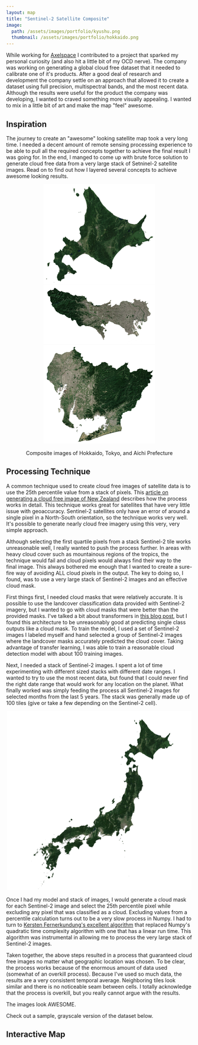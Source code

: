 ```yaml
---
layout: map
title: "Sentinel-2 Satellite Composite"
image:
  path: /assets/images/portfolio/kyushu.png
  thumbnail: /assets/images/portfolio/hokkaido.png
---
```


While working for [Axelspace](https://www.axelspace.com/) I contributed to a project that sparked my personal curiosity (and also hit a little bit of my OCD nerve). The company was working on generating a global cloud free dataset that it needed to calibrate one of it's products. After a good deal of research and development the company settle on an approach that allowed it to create a dataset using full precision, multispectral bands, and the most recent data. Although the results were useful for the product the company was developing, I wanted to craved something more visually appealing. I wanted to mix in a little bit of art and make the map "feel" awesome.

## Inspiration
The journey to create an "awesome" looking satellite map took a very long time. I needed a decent amount of remote sensing processing experience to be able to pull all the required concepts together to achieve the final result I was going for. In the end, I manged to come up with brute force solution to generate cloud free data from a very large stack of Setninel-2 satellite images. Read on to find out how I layered several concepts to achieve awesome looking results.

<p align="center">
  <img src="/assets/images/portfolio/hokkaido2.png" width="300"/>
  <img src="/assets/images/portfolio/tokyo.png" width="300"/>
  <img src="/assets/images/portfolio/aichi.png" width="300"/>
</p>

<p align="center">
  Composite images of Hokkaido, Tokyo, and Aichi Prefecture
</p>

## Processing Technique
A common technique used to create cloud free images of satellite data is to use the 25th percentile value from a stack of pixels. This [article on generating a cloud free image of New Zealand](https://medium.com/sentinel-hub/how-to-create-cloudless-mosaics-37910a2b8fa8) describes how the process works in detail. This technique works great for satellites that have very little issue with geoaccuracy. Sentinel-2 satellites only have an error of around a single pixel in a North-South orientation, so the technique works very well. It's possible to generate nearly cloud free imagery using this very, very simple approach.

Although selecting the first quartile pixels from a stack Sentinel-2 tile works unreasonable well, I really wanted to push the process further. In areas with heavy cloud cover such as mountainous regions of the tropics, the technique would fail and cloud pixels would always find their way to the final image. This always bothered me enough that I wanted to create a sure-fire way of avoiding ALL cloud pixels in the output. The key to doing so, I found, was to use a very large stack of Sentinel-2 images and an effective cloud mask.

First things first, I needed cloud masks that were relatively accurate. It is possible to use the landcover classification data provided with Sentinel-2 imagery, but I wanted to go with cloud masks that were better than the provided masks. I've talked a bit about transformers in [this blog post](https://danielhoshizaki.com/2022/10/15/vision-transformers.html), but I found this architecture to be unreasonably good at predicting single class outputs like a cloud mask. To train the model, I used a set of Sentinel-2 images I labeled myself and hand selected a group of Sentinel-2 images where the landcover masks accurately predicted the cloud cover. Taking advantage of transfer learning, I was able to train a reasonable cloud detection model with about 100 training images.

Next, I needed a stack of Sentinel-2 images. I spent a lot of time experimenting with different sized stacks with different date ranges. I wanted to try to use the most recent data, but found that I could never find the right date range that would work for any location on the planet. What finally worked was simply feeding the process all Sentinel-2 images for selected months from the last 5 years. The stack was generally made up of 100 tiles (give or take a few depending on the Sentinel-2 cell).

<p align="center">
  <img src="/assets/images/portfolio/japan.png" width="500"/>
</p>

Once I had my model and stack of images, I would generate a cloud mask for each Sentinel-2 image and select the 25th percentile pixel while excluding any pixel that was classified as a cloud. Excluding values from a percentile calculation turns out to be a very slow process in Numpy. I had to turn to [Kersten Fernerkundung's excellent algorithm](https://krstn.eu/np.nanpercentile()-there-has-to-be-a-faster-way/) that replaced Numpy's quadratic time complexity algorithm with one that has a linear run time. This algorithm was instrumental in allowing me to process the very large stack of Sentinel-2 images.

Taken together, the above steps resulted in a process that guaranteed cloud free images no matter what geographic location was chosen. To be clear, the process works because of the enormous amount of data used (somewhat of an overkill process). Because I've used so much data, the results are a very consistent temporal average. Neighboring tiles look similar and there is no noticeable seam between cells. I totally acknowledge that the process is overkill, but you really cannot argue with the results. 

The images look AWESOME.

Check out a sample, grayscale version of the dataset below. 

## Interactive Map